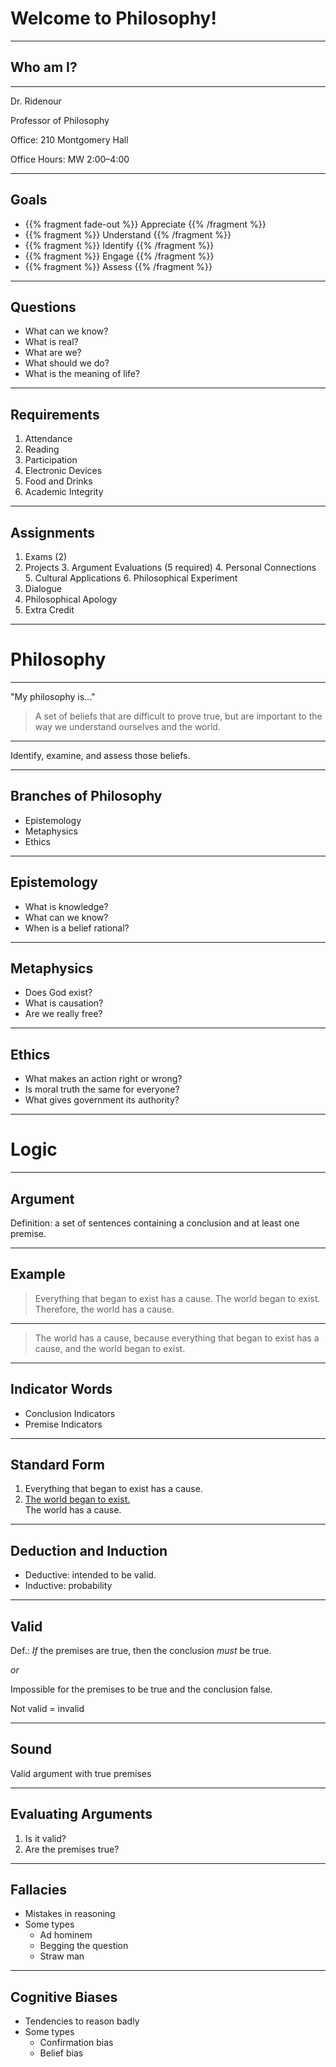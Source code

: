 # Welcome to Philosophy!

---

## Who am I?

---

Dr. Ridenour

Professor of Philosophy

Office: 210 Montgomery Hall

Office Hours: MW 2:00–4:00 

---
    
## Goals

* {{% fragment fade-out %}} Appreciate {{% /fragment %}}
* {{% fragment %}} Understand {{% /fragment %}}
* {{% fragment %}} Identify {{% /fragment %}}
* {{% fragment %}} Engage {{% /fragment %}}
* {{% fragment %}} Assess {{% /fragment %}}

---

## Questions

* What can we know?
* What is real?
* What are we?
* What should we do?
* What is the meaning of life?

---

## Requirements

1. Attendance
2. Reading
3. Participation
4. Electronic Devices
5. Food and Drinks
6. Academic Integrity

---

## Assignments

1. Exams (2)
2. Projects
    3. Argument Evaluations (5 required)
    4. Personal Connections
    5. Cultural Applications
    6. Philosophical Experiment
7. Dialogue
8. Philosophical Apology
9. Extra Credit

---

# Philosophy

---

"My philosophy is..."

>A set of beliefs that are difficult to prove true, but are important to the way we understand ourselves and the world.

---

Identify, examine,  and assess those beliefs.

---

## Branches of Philosophy

* Epistemology
* Metaphysics
* Ethics

--- 

## Epistemology

* What is knowledge?
* What can we know?
* When is a belief rational?

---

## Metaphysics

* Does God exist?
* What is causation?
* Are we really free?

---

## Ethics

* What makes an action right or wrong?
* Is moral truth the same for everyone?
* What gives government its authority?

---

# Logic

<!-- --- -->

<!-- # Reasoning Quiz! -->

<!-- --- -->



<!-- #### 1 #### -->


<!-- Suppose someone had fallen down and was bleeding. Which of the following do you think is most likely? -->

<!-- 1. People in general would be most likely to help if they were the only person around. -->
<!-- 1. People in general would be most likely to help if there were several other people around. -->

<!-- --- -->


<!-- #### 2 #### -->



<!-- Are there more 6 letter English words (a) ending in 'ing' or (b) with 'n' as their fifth letter? -->

<!-- 1. More ending in 'ing' -->
<!-- 1. More with 'n' as their fifth letter -->
<!-- 1. There are the same number of each sort of word. -->
<!-- 1. It is impossible to tell without counting all of the words in English. -->


<!-- --- -->


<!-- #### 3 #### -->


<!-- Which is the more likely cause of death? -->

<!-- 1. Homicide -->
<!-- 1. Suicide -->


<!-- --- -->




<!-- #### 4 #### -->


<!-- Some playing cards are face down on the table. Some have red backs and others have blue backs. Which cards do you turn over to test the following claim?  "If a card has an even number on front, then it has a red back."  -->

<!-- 1. The blue cards -->
<!-- 1. The red cards -->
<!-- 1. All the cards -->

<!-- --- -->


<!-- #### 5 #### -->



<!-- Linda is 31 years old, single, outspoken and very bright. She majored in philosophy. As a student, she was deeply concerned with issues of discrimination and social justice, and also participated in antinuclear demonstrations. Which of the following is most likely? -->

<!-- 1. Linda is a bank teller. -->
<!-- 1. Linda is a bank teller and is active in the feminist movement. -->

<!-- --- -->





<!-- #### 6 #### -->





<!-- There are three doors. Nothing is behind two of them, but 50,000 dollars behind the the remaining one. You choose a door. The host opens another door which he knows does not have the prize. He then asks if you want to stay with your original choice or switch. What should you do?  -->

<!-- 1. Stay -->
<!-- 1. Switch -->
<!-- 1. It doesn't matter. -->

---

## Argument

Definition: a set of sentences containing a conclusion and at least one premise.

---

## Example

>Everything that began to exist has a cause. The world began to exist. Therefore, the world has a cause.


---

>The world has a cause, because everything that began to exist has a cause, and the world began to exist. 

---

## Indicator Words

* Conclusion Indicators
* Premise Indicators

---

## Standard Form

<ol>
<li>Everything that began to exist has a cause.</li>
<li><u>The world began to exist.</u></li>
<li style="list-style:none;">The world has a cause.</li>
</ol>

---

## Deduction and Induction

* Deductive:  intended to be valid.
* Inductive: probability

---

## Valid

Def.: *If* the premises are true, then the conclusion *must* be true.

*or*

Impossible for the premises to be true and the conclusion false.

Not valid = invalid

---

## Sound

Valid argument with true premises

--- 

## Evaluating Arguments

1. Is it valid?
2. Are the premises true?

---

## Fallacies

* Mistakes in reasoning
* Some types
    * Ad hominem
    * Begging the question
    * Straw man

---

## Cognitive Biases

* Tendencies to reason badly
* Some types
    * Confirmation bias
    * Belief bias
